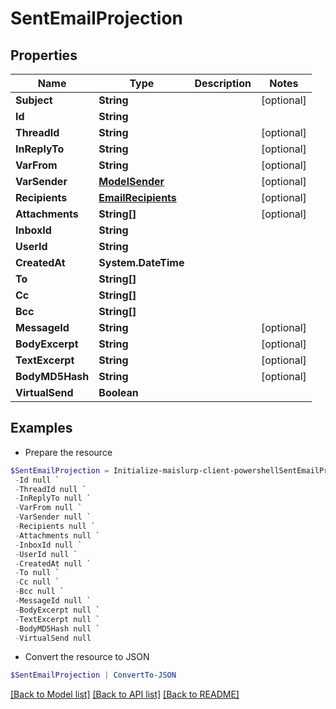 # SentEmailProjection
## Properties

Name | Type | Description | Notes
------------ | ------------- | ------------- | -------------
**Subject** | **String** |  | [optional] 
**Id** | **String** |  | 
**ThreadId** | **String** |  | [optional] 
**InReplyTo** | **String** |  | [optional] 
**VarFrom** | **String** |  | [optional] 
**VarSender** | [**ModelSender**](ModelSender) |  | [optional] 
**Recipients** | [**EmailRecipients**](EmailRecipients) |  | [optional] 
**Attachments** | **String[]** |  | [optional] 
**InboxId** | **String** |  | 
**UserId** | **String** |  | 
**CreatedAt** | **System.DateTime** |  | 
**To** | **String[]** |  | 
**Cc** | **String[]** |  | 
**Bcc** | **String[]** |  | 
**MessageId** | **String** |  | [optional] 
**BodyExcerpt** | **String** |  | [optional] 
**TextExcerpt** | **String** |  | [optional] 
**BodyMD5Hash** | **String** |  | [optional] 
**VirtualSend** | **Boolean** |  | 

## Examples

- Prepare the resource
```powershell
$SentEmailProjection = Initialize-maislurp-client-powershellSentEmailProjection  -Subject null `
 -Id null `
 -ThreadId null `
 -InReplyTo null `
 -VarFrom null `
 -VarSender null `
 -Recipients null `
 -Attachments null `
 -InboxId null `
 -UserId null `
 -CreatedAt null `
 -To null `
 -Cc null `
 -Bcc null `
 -MessageId null `
 -BodyExcerpt null `
 -TextExcerpt null `
 -BodyMD5Hash null `
 -VirtualSend null
```

- Convert the resource to JSON
```powershell
$SentEmailProjection | ConvertTo-JSON
```

[[Back to Model list]](../README#documentation-for-models) [[Back to API list]](../README#documentation-for-api-endpoints) [[Back to README]](../README)

